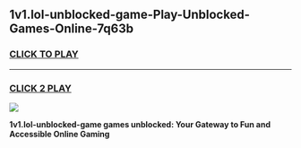 
## 1v1.lol-unblocked-game-Play-Unblocked-Games-Online-7q63b
<h3>
<a href="https://premium76.site?title=1v1.lol-unblocked-game&ref=25A">CLICK TO PLAY</a></h3>
<hr>

<h3>
<a href="https://premium76.site?title=1v1.lol-unblocked-game&ref=25A">CLICK 2 PLAY</a>
  
</h3>

<a href="https://premium76.site?title=1v1.lol-unblocked-game&ref=25A"><img src="https://clearcache.store/games.png"></a>


**1v1.lol-unblocked-game games unblocked: Your Gateway to Fun and Accessible Online Gaming**

